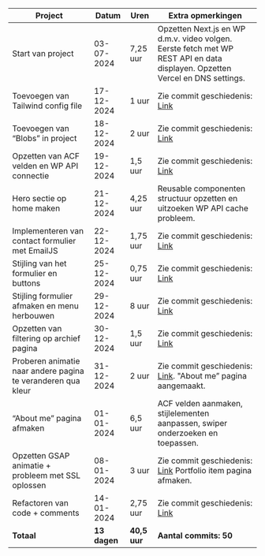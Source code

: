 | **Project**                          | **Datum**      | **Uren** | **Extra opmerkingen**                                                                                                                                           |
|--------------------------------------|----------------|----------|-----------------------------------------------------------------------------------------------------------------------------------------------------------------|
| Start van project                    | 03-07-2024     | 7,25 uur | Opzetten Next.js en WP d.m.v. video volgen. Eerste fetch met WP REST API en data displayen. Opzetten Vercel en DNS settings.                                  |
| Toevoegen van Tailwind config file    | 17-12-2024     | 1 uur    | Zie commit geschiedenis: [Link](https://github.com/Kboere/portfolio-v2/commits/main/)                                                                            |
| Toevoegen van “Blobs” in project      | 18-12-2024     | 2 uur    | Zie commit geschiedenis: [Link](https://github.com/Kboere/portfolio-v2/commits/main/)                                                                            |
| Opzetten van ACF velden en WP API connectie | 19-12-2024 | 1,5 uur  | Zie commit geschiedenis: [Link](https://github.com/Kboere/portfolio-v2/commits/main/)                                                                            |
| Hero sectie op home maken            | 21-12-2024     | 4,25 uur | Reusable componenten structuur opzetten en uitzoeken WP API cache probleem.                                                                                    |
| Implementeren van contact formulier met EmailJS | 22-12-2024 | 1,75 uur | Zie commit geschiedenis: [Link](https://github.com/Kboere/portfolio-v2/commits/main/)                                                                            |
| Stijling van het formulier en buttons| 25-12-2024     | 0,75 uur | Zie commit geschiedenis: [Link](https://github.com/Kboere/portfolio-v2/commits/main/)                                                                            |
| Stijling formulier afmaken en menu herbouwen | 29-12-2024 | 8 uur    | Zie commit geschiedenis: [Link](https://github.com/Kboere/portfolio-v2/commits/main/)                                                                            |
| Opzetten van filtering op archief pagina | 30-12-2024  | 1,5 uur  | Zie commit geschiedenis: [Link](https://github.com/Kboere/portfolio-v2/commits/main/)                                                                            |
| Proberen animatie naar andere pagina te veranderen qua kleur | 31-12-2024 | 2 uur    | Zie commit geschiedenis: [Link](https://github.com/Kboere/portfolio-v2/commits/main/). "About me” pagina aangemaakt.                                             |
| “About me” pagina afmaken            | 01-01-2024     | 6,5 uur  | ACF velden aanmaken, stijlelementen aanpassen, swiper onderzoeken en toepassen.                                                                                  |
| Opzetten GSAP animatie + probleem met SSL oplossen | 08-01-2024 | 3 uur    | Zie commit geschiedenis: [Link](https://github.com/Kboere/portfolio-v2/commits/main/) Portfolio item pagina afmaken.                                             |
| Refactoren van code + comments       | 14-01-2024     | 2,75 uur | Zie commit geschiedenis: [Link](https://github.com/Kboere/portfolio-v2/commits/main/)                                                                            |
| **Totaal**                            | **13 dagen**   | **40,5 uur** | **Aantal commits: 50**                                                                                                                                          |
